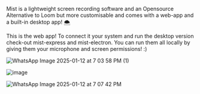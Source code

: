Mist is a lightweight screen recording software and an Opensource Alternative to Loom but more customisable and comes with a web-app and a built-in desktop app! 🌨️

This is the web app! To connect it your system and run the desktop version check-out mist-express and mist-electron. You can run them all locally by giving them your microphone and screen permissions! :)


![WhatsApp Image 2025-01-12 at 7 03 58 PM (1)](https://github.com/user-attachments/assets/71f039ac-0a40-493e-969c-def07a1bb405)


![image](https://github.com/user-attachments/assets/0450b3b2-e8e1-4d5a-90b0-cdc8ff9c8d16)


![WhatsApp Image 2025-01-12 at 7 07 42 PM](https://github.com/user-attachments/assets/51e62a95-ec0c-4dc6-86e9-4ccf314b24f7)
